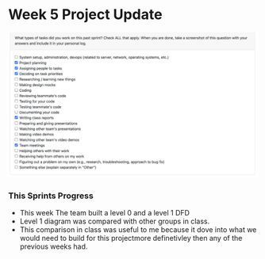 # Week 5 Project Update

![image](/docs/logs/EvanPasenau/week5log.png)

### This Sprints Progress
- This week The team built a level 0 and a level 1 DFD
- Level 1 diagram was compared with other groups in class. 
- This comparison in class was useful to me because it dove into what we would need to build for this projectmore definetivley then any of the previous weeks had.
